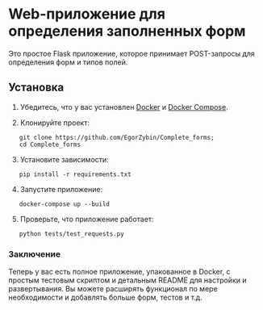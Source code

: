 # Web-приложение для определения заполненных форм

Это простое Flask приложение, которое принимает POST-запросы для определения форм и типов полей.

## Установка

1. Убедитесь, что у вас установлен [Docker](https://www.docker.com/get-started)
   и [Docker Compose](https://docs.docker.com/compose/install/).

2. Клонируйте проект:

```
   git clone https://github.com/EgorZybin/Complete_forms;
   cd Complete_forms
```

3. Установите зависимости:

```
   pip install -r requirements.txt
```

4. Запустите приложение:

```
   docker-compose up --build
```

5. Проверьте, что приложение работает:

```
   python tests/test_requests.py
```

### Заключение

Теперь у вас есть полное приложение, упакованное в Docker, с простым тестовым скриптом и детальным README для настройки
и развертывания. Вы можете расширять функционал по мере необходимости и добавлять больше форм, тестов и т.д.